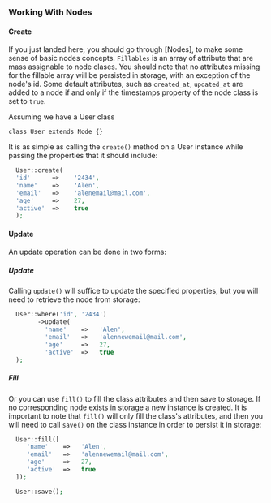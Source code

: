 ### Working With Nodes

#### Create

If you just landed here, you should go through [Nodes], to make some sense of basic nodes concepts.
`Fillables` is an array of attribute that are mass assignable to node clases. You should note that no attributes missing for the fillable array will be persisted in storage, with an exception of the node's id. Some default attributes, such as `created_at`, `updated_at` are added to a node if and only if the timestamps property of the node class is set to `true`.

Assuming we have a User class

`class User extends Node {}`

It is as simple as calling the `create()` method on a User instance while passing the properties that it should include:
``` php
  User::create(
  'id'      =>    '2434',
  'name'    =>    'Alen',
  'email'   =>    'alenemail@mail.com',
  'age'     =>    27,
  'active'  =>    true
  );
```

#### Update
An update operation can be done in two forms:

##### Update
Calling `update()` will suffice to update the specified properties, but you will need to retrieve the node from storage:
``` php
  User::where('id', '2434')
        ->update(
          'name'    =>   'Alen',
          'email'   =>   'alennewemail@mail.com',
          'age'     =>   27,
          'active'  =>   true
  );
```

##### Fill
Or you can use `fill()` to fill the class attributes and then save to storage. If no corresponding node exists in storage a new instance is created. It is important to note that `fill()` will only fill the class's attributes, and then you will need to call `save()` on the class instance in order to persist it in storage:
``` php
  User::fill([
     'name'    =>   'Alen',
     'email'   =>   'alennewemail@mail.com',
     'age'     =>   27,
     'active'  =>   true
  ]);

  User::save();
```
